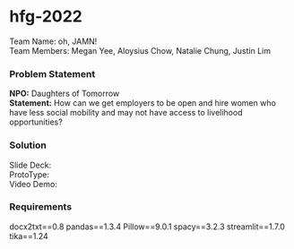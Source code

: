 # hfg-2022
Team Name: oh, JAMN!\
Team Members: Megan Yee, Aloysius Chow, Natalie Chung, Justin Lim
### Problem Statement
**NPO:** Daughters of Tomorrow\
**Statement:** How can we get employers to be open and hire women who have less social mobility and may not have access to livelihood opportunities?

### Solution
Slide Deck:\
ProtoType:\
Video Demo:

### Requirements
docx2txt==0.8
pandas==1.3.4
Pillow==9.0.1
spacy==3.2.3
streamlit==1.7.0
tika==1.24

